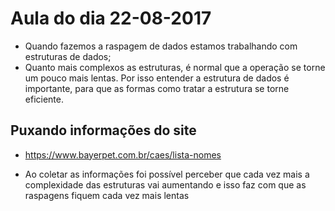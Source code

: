 # Aula do dia 22-08-2017

 * Quando fazemos a raspagem de dados estamos trabalhando com estruturas de dados;
 * Quanto mais complexos as estruturas, é normal que a operação se torne um pouco mais lentas. Por isso entender a estrutura de dados é importante, para que as formas como tratar a estrutura se torne eficiente.


## Puxando informações do site

- https://www.bayerpet.com.br/caes/lista-nomes

 * Ao coletar as informações foi possível perceber que cada vez mais a complexidade das estruturas vai aumentando e isso faz com que as raspagens fiquem cada vez mais lentas
